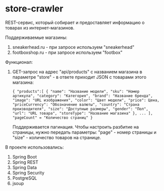 # store-crawler
REST-сервис, который собирает и предоставляет информацию о товарах из
интернет-магазинов.

Поддерживаемые магазины:
1. sneakerhead.ru - при запросе используем "sneakerhead"
2. footboxshop.ru - при запросе используем "footbox"

Функционал:

1. GET-запрос на адрес "api/products" с названием магазина в параметре "store" - в ответе
   приходит JSON с товарами этого магазина:

   `{
      "products":[
         {
            "name": "Название модели",
            "sku": "Номер артикула",
            "category": "Категория",
            "brand": "Название бренда",
            "image": "URL изображения",
            "color": "Цвет модели",
            "price": Цена,
            "priceCurrency": "Обозначение валюты",
            "country": "Страна производителя",
            "size": "Доступные размеры",
            "gender": "Пол",
            "url": "URL товара",
            "storeType": "Название магазина"
         },
         ...
      ],
      "pageCount" = "Количество страниц"
   }`

   Поддерживается пагинация. Чтобы
   настроить разбитие на страницы, нужно передать параметры: "page" - номер
   страницы и "size" - количество товаров на странице.

В проекте использовались:
1. Spring Boot
2. Spring REST
3. Spring Data
4. Spring Security
5. PostgreSQL
6. jsoup